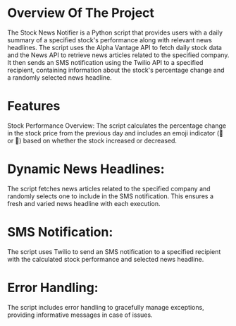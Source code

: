 # Overview Of The Project
The Stock News Notifier is a Python script that provides users with a daily summary of a specified stock's performance along with relevant news headlines. The script uses the Alpha Vantage API to fetch daily stock data and the News API to retrieve news articles related to the specified company. It then sends an SMS notification using the Twilio API to a specified recipient, containing information about the stock's percentage change and a randomly selected news headline.

# Features
Stock Performance Overview: The script calculates the percentage change in the stock price from the previous day and includes an emoji indicator (🔺 or 🔻) based on whether the stock increased or decreased.

# Dynamic News Headlines: 
The script fetches news articles related to the specified company and randomly selects one to include in the SMS notification. This ensures a fresh and varied news headline with each execution.

# SMS Notification: 
The script uses Twilio to send an SMS notification to a specified recipient with the calculated stock performance and selected news headline.

# Error Handling: 
The script includes error handling to gracefully manage exceptions, providing informative messages in case of issues.
